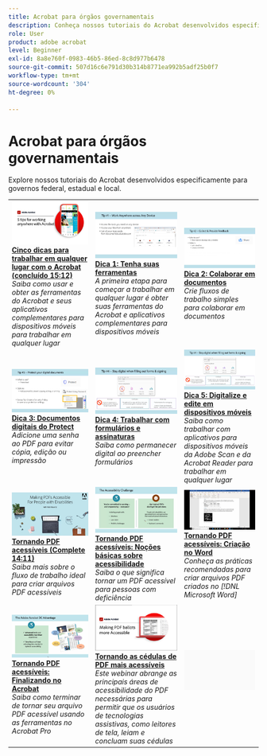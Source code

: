 ```yaml
---
title: Acrobat para órgãos governamentais
description: Conheça nossos tutoriais do Acrobat desenvolvidos especificamente para governos federais, estaduais e municipais
role: User
product: adobe acrobat
level: Beginner
exl-id: 8a8e760f-0983-46b5-86ed-8c8d977b6478
source-git-commit: 507d16c6e791d30b314b8771ea992b5adf25b0f7
workflow-type: tm+mt
source-wordcount: '304'
ht-degree: 0%

---
```


# Acrobat para órgãos governamentais

Explore nossos tutoriais do Acrobat desenvolvidos especificamente para governos federal, estadual e local.

<table style="table-layout:fixed">
<tr>
  <td>
    <a href="5-tips-for-working-anywhere-with-acrobat-dc-for-government.md">
      <img alt="Cinco dicas para trabalhar em qualquer lugar com o Acrobat (concluído 15:12)" src="../../assets/5tipscomplete.png" />
    </a>
    <div>
    <a href="5-tips-for-working-anywhere-with-acrobat-dc-for-government.md"><strong>Cinco dicas para trabalhar em qualquer lugar com o Acrobat (concluído 15:12)</strong></a>
    </div>
    <em>Saiba como usar e obter as ferramentas do Acrobat e seus aplicativos complementares para dispositivos móveis para trabalhar em qualquer lugar</em>
    <br>
  </td>
  <td>
    <a href="get-your-tools.md">
      <img alt="Dica 1: Tenha suas ferramentas" src="../../assets/Tip1.png" />
    </a>
    <div>
    <a href="get-your-tools.md"><strong>Dica 1: Tenha suas ferramentas</strong></a>
    </div>
    <em>A primeira etapa para começar a trabalhar em qualquer lugar é obter suas ferramentas do Acrobat e aplicativos complementares para dispositivos móveis</em>
    <br>
  </td>  
  <td>
    <a href="collaborate-on-documents.md">
      <img alt="Dica 2: Colaborar em documentos" src="../../assets/Tip2.png" />
    </a>
    <div>
    <a href="collaborate-on-documents.md"><strong>Dica 2: Colaborar em documentos</strong></a>
    </div>
    <em>Crie fluxos de trabalho simples para colaborar em documentos</em>
    <br>
  </td>  
</tr>
<tr>
  <td>
    <a href="protect-digital-documents.md">
      <img alt="Dica: 3 Protect documentos digitais" src="../../assets/Tip3.png" />
    </a>
    <div>
    <a href="protect-digital-documents.md"><strong>Dica 3: Documentos digitais do Protect</strong></a>
    </div>
    <em>Adicione uma senha ao PDF para evitar cópia, edição ou impressão</em>
    <br>
  </td>
  <td>
    <a href="work-with-forms-and-signatures.md">
      <img alt="Dica 4: Trabalhar com formulários e assinaturas" src="../../assets/Tip4.png" />
    </a>
    <div>
    <a href="work-with-forms-and-signatures.md"><strong>Dica 4: Trabalhar com formulários e assinaturas</strong></a>
    </div>
    <em>Saiba como permanecer digital ao preencher formulários</em>
    <br>
  </td>
  <td>
    <a href="scan-and-edit-on-mobile.md">
      <img alt="Dica 5: Digitalize e edite em dispositivos móveis" src="../../assets/Tip5.png" />
    </a>
    <div>
    <a href="scan-and-edit-on-mobile.md"><strong>Dica 5: Digitalize e edite em dispositivos móveis</strong></a>
    </div>
    <em>Saiba como trabalhar com aplicativos para dispositivos móveis da Adobe Scan e da Acrobat Reader para trabalhar em qualquer lugar</em>
    <br>
  </td>
</tr>
<tr>
  <td>
    <a href="making-pdfs-accessible.md">
      <img alt="Tornando PDF acessíveis (Complete 14:11)" src="../../assets/Accessiblecomplete.png" />
    </a>
    <div>
    <a href="making-pdfs-accessible.md"><strong>Tornando PDF acessíveis (Complete 14:11)</strong></a>
    </div>
    <em>Saiba mais sobre o fluxo de trabalho ideal para criar arquivos PDF acessíveis</em>
    <br>
  </td>
  <td>
    <a href="understanding-accessibility.md">
      <img alt="Tornando PDF acessíveis: Noções básicas sobre acessibilidade" src="../../assets/Accessibiityunderstanding.png" />
    </a>
    <div>
    <a href="understanding-accessibility.md"><strong>Tornando PDF acessíveis: Noções básicas sobre acessibilidade</strong></a>
    </div>
    <em>Saiba o que significa tornar um PDF acessível para pessoas com deficiência</em>
    <br>
  </td>  
  <td>
    <a href="collaborate-on-documents.md">
      <img alt="Tornando PDF acessíveis: Criação no Word" src="../../assets/Accessibilityword.png" />
    </a>
    <div>
    <a href="collaborate-on-documents.md"><strong>Tornando PDF acessíveis: Criação no Word</strong></a>
    </div>
    <em>Conheça as práticas recomendadas para criar arquivos PDF criados no [!DNL Microsoft Word]</em>
    <br>
  </td>  
</tr>
<tr>
  <td>
    <a href="finishing-in-acrobat.md">
      <img alt="Tornando PDF acessíveis: Finalizando no Acrobat" src="../../assets/Accessibilityacrobat.png" />
    </a>
    <div>
    <a href="finishing-in-acrobat.md"><strong>Tornando PDF acessíveis: Finalizando no Acrobat</strong></a>
    </div>
    <em>Saiba como terminar de tornar seu arquivo PDF acessível usando as ferramentas no Acrobat Pro</em>
    <br>
  </td>
  <td>
    <a href="making-pdf-ballots-accessible.md">
      <img alt="Tornando as cédulas de PDF mais acessíveis" src="../../assets/Accessibleballots.png" />
    </a>
    <div>
    <a href="making-pdf-ballots-accessible.md"><strong>Tornando as cédulas de PDF mais acessíveis</strong></a>
    </div>
    <em>Este webinar abrange as principais áreas de acessibilidade do PDF necessárias para permitir que os usuários de tecnologias assistivas, como leitores de tela, leiam e concluam suas cédulas</em>
    <br>
  </td>  
  <td>
   <img alt="Espaçador" src="../../assets/Grayspacer.png" />
    <div>
    <br>
  </td>
</tr>
</table>

